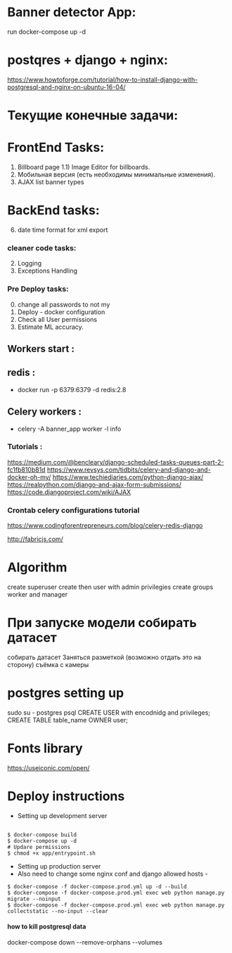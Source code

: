 # Banner detector App: 
run docker-compose up -d 

# postqres + django + nginx: 
https://www.howtoforge.com/tutorial/how-to-install-django-with-postgresql-and-nginx-on-ubuntu-16-04/

# Текущие конечные задачи: 
# FrontEnd Tasks: 
1) Billboard page 
1.1) Image Editor for billboards.
2) Мобильная версия (есть необходимы минимальные изменения).
3) AJAX list banner types 

# BackEnd tasks: 
6) date time format for xml export

### cleaner code tasks: 
2) Logging 
3) Exceptions Handling 

### Pre Deploy tasks: 
0) change all passwords to not my 
1) Deploy - docker configuration 
2) Check all User permissions 
3) Estimate ML accuracy. 

 
## Workers start :
## redis :
 + docker run -p 6379:6379 -d redis:2.8    
## Celery workers :
 + celery -A banner_app worker -l info

### Tutorials : 
https://medium.com/@bencleary/django-scheduled-tasks-queues-part-2-fc1fb810b81d 
https://www.revsys.com/tidbits/celery-and-django-and-docker-oh-my/
https://www.techiediaries.com/python-django-ajax/
https://realpython.com/django-and-ajax-form-submissions/
https://code.djangoproject.com/wiki/AJAX

### Crontab celery configurations tutorial 
https://www.codingforentrepreneurs.com/blog/celery-redis-django

http://fabricjs.com/
# Algorithm 
create superuser
create then user with admin privilegies 
create groups worker and manager

# При запуске модели собирать датасет 
собирать датасет 
Заняться разметкой (возможно отдать это на сторону)
съёмка с камеры 

# postgres setting up 
sudo su - postgres
psql
CREATE USER with encodnidg and privileges;
CREATE TABLE table_name OWNER user;

# Fonts library 
https://useiconic.com/open/


# Deploy instructions 
- Setting up development server 
```

$ docker-compose build
$ docker-compose up -d
# Updare permissions 
$ chmod +x app/entrypoint.sh
```

- Setting up production server 
- Also need to change some nginx conf and django allowed hosts - 
```
$ docker-compose -f docker-compose.prod.yml up -d --build
$ docker-compose -f docker-compose.prod.yml exec web python manage.py migrate --noinput
$ docker-compose -f docker-compose.prod.yml exec web python manage.py collectstatic --no-input --clear
```
#### how to kill postgresql data 
docker-compose down --remove-orphans --volumes